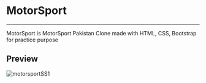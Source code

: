 # MotorSport

-----
MotorSport is MotorSport Pakistan Clone made with HTML, CSS, Bootstrap for practice purpose

## Preview

![motorsportSS1](https://github.com/Saqib-Alam/motorsport/assets/64612686/2c8ad713-6afa-4fea-a72b-a4dafa2649f6)
